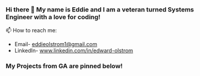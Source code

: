 ### Hi there 👋 My name is Eddie and I am a veteran turned Systems Engineer with a love for coding!

📫 How to reach me: 
* Email- eddieolstrom1@gmail.com
* LinkedIn- www.linkedin.com/in/edward-olstrom

### My Projects from GA are pinned below!
<!--
**olstromej/olstromej** is a ✨ _special_ ✨ repository because its `README.md` (this file) appears on your GitHub profile.

Here are some ideas to get you started:

- 🔭 I’m currently working on ...
- 🌱 I’m currently learning ...
- 👯 I’m looking to collaborate on ...
- 🤔 I’m looking for help with ...
- 💬 Ask me about ...
- 📫 How to reach me: ...
- 😄 Pronouns: ...
- ⚡ Fun fact: ...
-->
